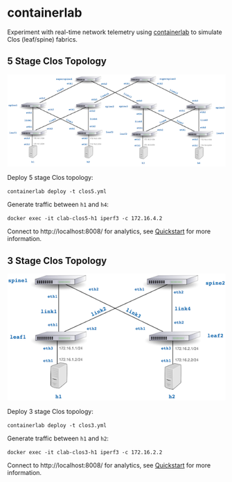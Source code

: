 # containerlab
Experiment with real-time network telemetry using [containerlab](https://containerlab.srlinux.dev/) to simulate Clos (leaf/spine) fabrics.

## 5 Stage Clos Topology
![](clos5.png)

Deploy 5 stage Clos topology:

`containerlab deploy -t clos5.yml`

Generate traffic between `h1` and `h4`:

`docker exec -it clab-clos5-h1 iperf3 -c 172.16.4.2`

Connect to http://localhost:8008/ for analytics, see [Quickstart](https://sflow-rt.com/intro.php) for more information.

## 3 Stage Clos Topology
![](clos3.png)

Deploy 3 stage Clos topology:

`containerlab deploy -t clos3.yml`

Generate traffic between `h1` and `h2`:

`docker exec -it clab-clos3-h1 iperf3 -c 172.16.2.2`

Connect to http://localhost:8008/ for analytics, see [Quickstart](https://sflow-rt.com/intro.php) for more information.
